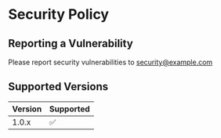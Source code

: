 # Security Policy

## Reporting a Vulnerability

Please report security vulnerabilities to security@example.com

## Supported Versions

| Version | Supported          |
| ------- | ------------------ |
| 1.0.x   | :white_check_mark: | 